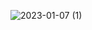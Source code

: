 
![2023-01-07 (1)](https://user-images.githubusercontent.com/120553222/211154865-0b319eb7-f3e6-4d9a-a6f2-5f5eb5b8a2ad.png)
